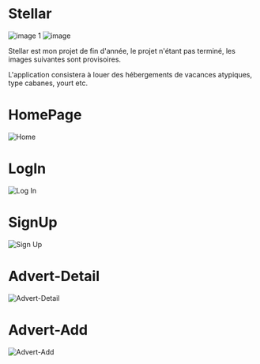# Stellar
![image 1](https://github.com/Maximebtz/Stellar/assets/120190748/bc7fc26c-5566-45f6-9430-fc07c7cf5899)
![image](https://github.com/Maximebtz/Stellar/assets/120190748/a60a0cd2-78e1-42d0-89cb-ec7a4d9c60e6)

Stellar est mon projet de fin d'année, le projet n'étant pas terminé, les images suivantes sont provisoires.

L'application consistera à louer des hébergements de vacances atypiques, type cabanes, yourt etc.


# HomePage
![Home](https://github.com/Maximebtz/Stellar/assets/120190748/b03337c5-9034-4de4-b3a8-47f602140d95)

# LogIn
![Log In](https://github.com/Maximebtz/Stellar/assets/120190748/bf4c8bfe-9b7a-493c-840a-2e98ddc10c74)

# SignUp
![Sign Up](https://github.com/Maximebtz/Stellar/assets/120190748/d91eec38-922d-40d4-b134-5398d7fe90d2)

# Advert-Detail
![Advert-Detail](https://github.com/Maximebtz/Stellar/assets/120190748/59df6037-47fe-43fe-b075-678e3b993cbe)

# Advert-Add
![Advert-Add](https://github.com/Maximebtz/Stellar/assets/120190748/9460a534-8270-4c08-9200-f2816c4505d8)
